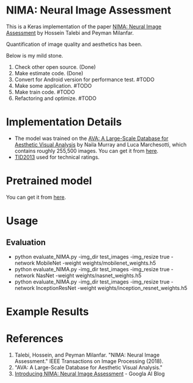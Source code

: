 # NIMA: Neural Image Assessment

This is a Keras implementation of the paper [NIMA: Neural Image Assessment](https://arxiv.org/pdf/1709.05424.pdf) by Hossein Talebi and Peyman Milanfar.

Quantification of image quality and aesthetics has been.

Below is my mild stone.
1. Check other open source. (Done)
2. Make estimate code. (Done)
3. Convert for Android version for performance test. #TODO
4. Make some application. #TODO
5. Make train code. #TODO
6. Refactoring and optimize. #TODO

# Implementation Details
+ The model was trained on the [AVA: A Large-Scale Database for Aesthetic Visual Analysis](http://refbase.cvc.uab.es/files/MMP2012a.pdf) by Naila Murray and Luca Marchesotti, which contains roughly 255,500 images. You can get it from [here](https://github.com/mtobeiyf/ava_downloader).
+ [TID2013](http://www.ponomarenko.info/tid2013.htm) used for technical ratings.

# Pretrained model
You can get it from [here](https://github.com/titu1994/neural-image-assessment/releases).

# Usage
## Evaluation
+ python evaluate_NIMA.py -img_dir test_images -img_resize true -network MobileNet -weight weights/mobilenet_weights.h5
+ python evaluate_NIMA.py -img_dir test_images -img_resize true -network NasNet -weight weights/nasnet_weights.h5
+ python evaluate_NIMA.py -img_dir test_images -img_resize true -network InceptionResNet -weight weights/inception_resnet_weights.h5

# Example Results


# References
1. Talebi, Hossein, and Peyman Milanfar. "NIMA: Neural Image Assessment." IEEE Transactions on Image Processing (2018).
2. "AVA: A Large-Scale Database for Aesthetic Visual Analysis." 
3. [Introducing NIMA: Neural Image Assessment](https://ai.googleblog.com/2017/12/introducing-nima-neural-image-assessment.html) - Googla AI Blog


